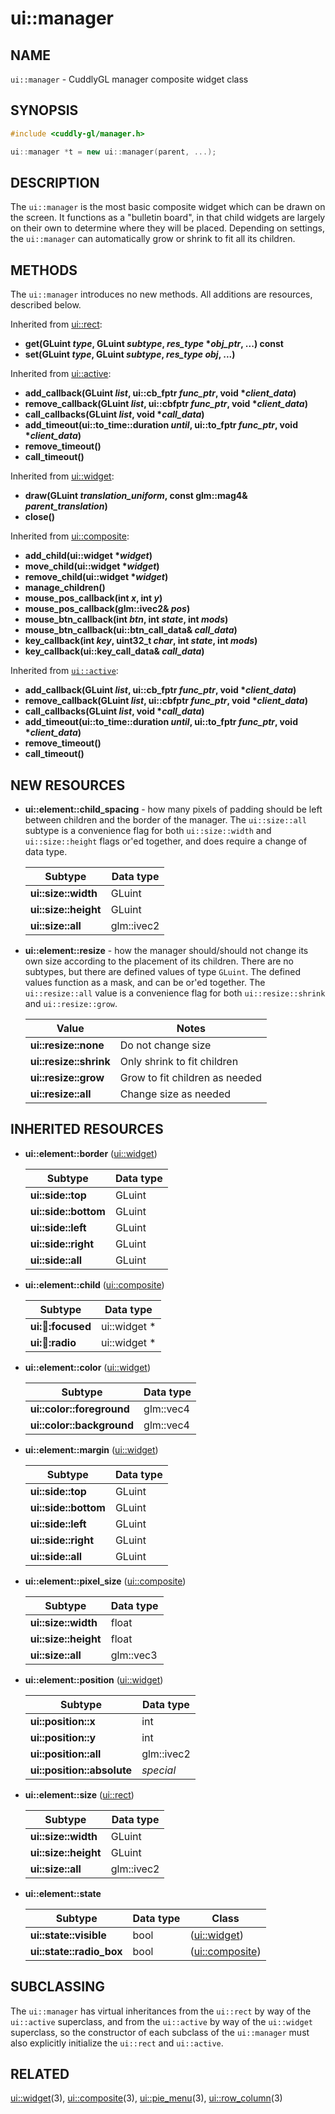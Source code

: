 ui::manager
===========

## NAME ##

`ui::manager` - CuddlyGL manager composite widget class

## SYNOPSIS ##

```cpp
#include <cuddly-gl/manager.h>

ui::manager *t = new ui::manager(parent, ...);
```

## DESCRIPTION ##

The `ui::manager` is the most basic composite widget which can be
drawn on the screen.  It functions as a "bulletin board", in that
child widgets are largely on their own to determine where they will be
placed.  Depending on settings, the `ui::manager` can automatically
grow or shrink to fit all its children.

## METHODS ##

The `ui::manager` introduces no new methods.  All additions are
resources, described below.

Inherited from [ui::rect](ui-rect.md):

* **get(GLuint _type_, GLuint _subtype_, _res_type_ \*_obj_ptr_, ...) const**
* **set(GLuint _type_, GLuint _subtype_, _res_type_ _obj_, ...)**

Inherited from [ui::active](ui-active.md):

* **add_callback(GLuint _list_, ui::cb_fptr _func_ptr_, void \*_client_data_)**
* **remove_callback(GLuint _list_, ui::cbfptr _func_ptr_, void \*_client_data_)**
* **call_callbacks(GLuint _list_, void \*_call_data_)**
* **add_timeout(ui::to_time::duration _until_, ui::to_fptr _func_ptr_, void \*_client_data_)**
* **remove_timeout()**
* **call_timeout()**

Inherited from [ui::widget](ui-widget.md):

* **draw(GLuint _translation_uniform_, const glm::mag4& _parent_translation_)**
* **close()**

Inherited from [ui::composite](ui-composite.md):

* **add_child(ui::widget \*_widget_)**
* **move_child(ui::widget \*_widget_)**
* **remove_child(ui::widget \*_widget_)**
* **manage_children()**
* **mouse_pos_callback(int _x_, int _y_)**
* **mouse_pos_callback(glm::ivec2& _pos_)**
* **mouse_btn_callback(int _btn_, int _state_, int _mods_)**
* **mouse_btn_callback(ui::btn_call_data& _call_data_)**
* **key_callback(int _key_, uint32_t _char_, int _state_, int _mods_)**
* **key_callback(ui::key_call_data& _call_data_)**

Inherited from [`ui::active`](ui-active.md):

* **add_callback(GLuint _list_, ui::cb_fptr _func_ptr_, void \*_client_data_)**
* **remove_callback(GLuint _list_, ui::cbfptr _func_ptr_, void \*_client_data_)**
* **call_callbacks(GLuint _list_, void \*_call_data_)**
* **add_timeout(ui::to_time::duration _until_, ui::to_fptr _func_ptr_, void \*_client_data_)**
* **remove_timeout()**
* **call_timeout()**

## NEW RESOURCES ##

* **ui::element::child_spacing** - how many pixels of padding should
  be left between children and the border of the manager.  The
  `ui::size::all` subtype is a convenience flag for both
  `ui::size::width` and `ui::size::height` flags or'ed together, and
  does require a change of data type.

  | Subtype              | Data type  |
  | -------------------- | ---------- |
  | **ui::size::width**  | GLuint     |
  | **ui::size::height** | GLuint     |
  | **ui::size::all**    | glm::ivec2 |

* **ui::element::resize** - how the manager should/should not change
  its own size according to the placement of its children.  There are
  no subtypes, but there are defined values of type `GLuint`.  The
  defined values function as a mask, and can be or'ed together.  The
  `ui::resize::all` value is a convenience flag for both
  `ui::resize::shrink` and `ui::resize::grow`.

  | Value                  | Notes                          |
  | ---------------------- | ------------------------------ |
  | **ui::resize::none**   | Do not change size             |
  | **ui::resize::shrink** | Only shrink to fit children    |
  | **ui::resize::grow**   | Grow to fit children as needed |
  | **ui::resize::all**    | Change size as needed          |

## INHERITED RESOURCES ##

* **ui::element::border** ([ui::widget](ui-widget.md))

  | Subtype              | Data type |
  | -------------------- | --------- |
  | **ui::side::top**    | GLuint    |
  | **ui::side::bottom** | GLuint    |
  | **ui::side::left**   | GLuint    |
  | **ui::side::right**  | GLuint    |
  | **ui::side::all**    | GLuint    |

* **ui::element::child** ([ui::composite](ui-composite.md))

  | Subtype                | Data type    |
  | ---------------------- | ------------ |
  | **ui::child::focused** | ui::widget * |
  | **ui::child::radio**   | ui::widget * |

* **ui::element::color** ([ui::widget](ui-widget.md))

  | Subtype                   | Data type |
  | ------------------------- | --------- |
  | **ui::color::foreground** | glm::vec4 |
  | **ui::color::background** | glm::vec4 |

* **ui::element::margin** ([ui::widget](ui-widget.md))

  | Subtype              | Data type |
  | -------------------- | --------- |
  | **ui::side::top**    | GLuint    |
  | **ui::side::bottom** | GLuint    |
  | **ui::side::left**   | GLuint    |
  | **ui::side::right**  | GLuint    |
  | **ui::side::all**    | GLuint    |

* **ui::element::pixel_size** ([ui::composite](ui-composite.md))

  | Subtype              | Data type |
  | -------------------- | --------- |
  | **ui::size::width**  | float     |
  | **ui::size::height** | float     |
  | **ui::size::all**    | glm::vec3 |

* **ui::element::position** ([ui::widget](ui-widget.md))

  | Subtype                    | Data type  |
  | -------------------------- | ---------- |
  | **ui::position::x**        | int        |
  | **ui::position::y**        | int        |
  | **ui::position::all**      | glm::ivec2 |
  | **ui::position::absolute** | *special*  |

* **ui::element::size** ([ui::rect](ui-rect.md))

  | Subtype              | Data type  |
  | -------------------- | ---------- |
  | **ui::size::width**  | GLuint     |
  | **ui::size::height** | GLuint     |
  | **ui::size::all**    | glm::ivec2 |

* **ui::element::state**

  | Subtype                  | Data type | Class                              |
  | ------------------------ | --------- | ---------------------------------- |
  | **ui::state::visible**   | bool      | ([ui::widget](ui-widget.md))       |
  | **ui::state::radio_box** | bool      | ([ui::composite](ui-composite.md)) |

## SUBCLASSING ##

The `ui::manager` has virtual inheritances from the `ui::rect` by way
of the `ui::active` superclass, and from the `ui::active` by way of
the `ui::widget` superclass, so the constructor of each subclass of
the `ui::manager` must also explicitly initialize the `ui::rect` and
`ui::active`.

## RELATED ##

[ui::widget](ui-widget.md)(3), [ui::composite](ui-composite.md)(3),
[ui::pie_menu](ui-pie-menu.md)(3), [ui::row_column](ui-row_column.md)(3)
